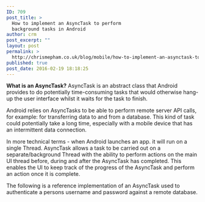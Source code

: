 ```yaml
---
ID: 709
post_title: >
  How to implement an AsyncTask to perform
  background tasks in Android
author: crm
post_excerpt: ""
layout: post
permalink: >
  http://chrismepham.co.uk/blog/mobile/how-to-implement-an-asynctask-to-allow-transactional-logic-in-android/
published: true
post_date: 2016-02-19 18:18:25
---
```

<strong>What is an AsyncTask?</strong>
AsyncTask is an abstract class that Android provides to do potentially time-consuming tasks that would otherwise hang-up the user interface whilst it waits for the task to finish.

Android relies on AsyncTasks to be able to perform remote server API calls, for example: for transferring data to and from a database. This kind of task could potentially take a long time, especially with a mobile device that has an intermittent data connection.

In more technical terms - when Android launches an app. it will run on a single Thread. AsyncTask allows a task to be carried out on a separate/background Thread with the ability to perform actions on the main UI thread before, during and after the AsyncTask has completed. This enables the UI to keep track of the progress of the AsyncTask and perform an action once it is complete.

The following is a reference implementation of an AsyncTask used to authenticate a persons username and password against a remote database.
<script src="https://gist.github.com/final60/e69f9413d040cfe9a61b.js"></script>